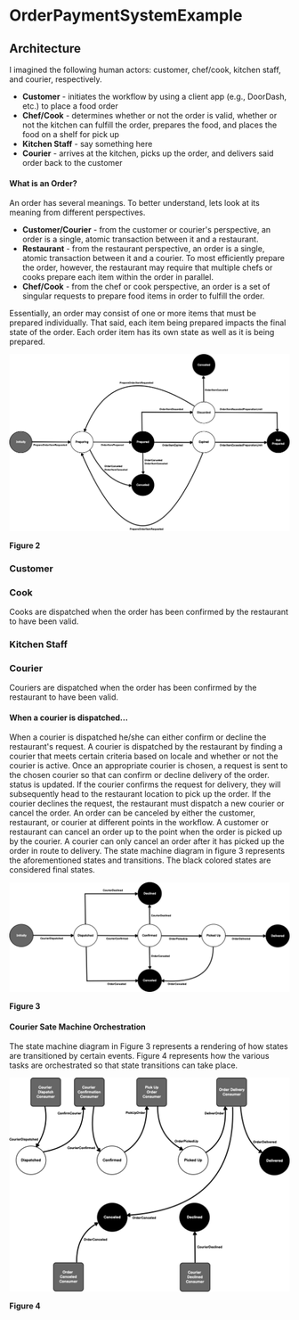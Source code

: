 # OrderPaymentSystemExample

## Architecture

I imagined the following human actors: customer, chef/cook, kitchen staff, and courier, respectively.

- **Customer** - initiates the workflow by using a client app (e.g., DoorDash, etc.) to place a food order
- **Chef/Cook** - determines whether or not the order is valid, whether or not the kitchen can fulfill the order, prepares the food, and places the food on a shelf
for pick up
- **Kitchen Staff** - say something here
- **Courier** - arrives at the kitchen, picks up the order, and delivers said order back to the customer

#### What is an Order?

An order has several meanings. To better understand, lets look at its meaning from different perspectives.
- **Customer/Courier** - from the customer or courier's perspective, an order is a single, atomic transaction between it and a restaurant.
- **Restaurant** - from the restaurant perspective, an order is a single, atomic transaction between it and a courier. To most efficiently prepare the order, however, the restaurant may require that multiple chefs or cooks prepare each item within the order in parallel.
- **Chef/Cook** - from the chef or cook perspective, an order is a set of singular requests to prepare food items in order to fulfill the order.

Essentially, an order may consist of one or more items that must be prepared individually. That said, each item being prepared impacts the final state of the
order. Each order item has its own state as well as it is being prepared.



![Order Item State Machine Diagram](OrderItemStateMachine.png)

**Figure 2**


### Customer

### Cook

Cooks are dispatched when the order has been confirmed by the restaurant to have been valid.



### Kitchen Staff


### Courier

Couriers are dispatched when the order has been confirmed by the restaurant to have been valid.

#### When a courier is dispatched...

When a courier is dispatched he/she can either confirm or decline the restaurant's request. A courier is dispatched by the restaurant by finding a courier
that meets certain criteria based on locale and whether or not the courier is active. Once an appropriate courier is chosen, a request is sent to the chosen
courier so that can confirm or decline delivery of the order. status is updated. If the courier confirms the request for delivery, they will subsequently
head to the restaurant location to pick up the order. If the courier declines the request, the restaurant must dispatch a new courier or cancel the order.
An order can be canceled by either the customer, restaurant, or courier at different points in the workflow. A customer or restaurant can cancel an order up
to the point when the order is picked up by the courier. A courier can only cancel an order after it has picked up the order in route to delivery. The state
machine diagram in figure 3 represents the aforementioned states and transitions. The black colored states are considered final states.

![Courier State Machine Diagram](CourierStateMachine.png)

**Figure 3**

####  Courier Sate Machine Orchestration
The state machine diagram in Figure 3 represents a rendering of how states are transitioned by certain events. Figure 4 represents how the various tasks are
orchestrated so that state transitions can take place.

![Courier State Machine with Consumers Diagram](CourierStateMachineWithConsumers.png)

**Figure 4**


